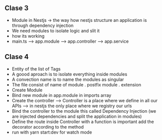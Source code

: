 ## Clase 3
* Module in Nestjs -> the way how nestjs structure an application is through dependency injection
* We need modules to isolate logic and slit it
* how its working
* main.ts  --> app.module --> app.controller --> app.service

## Clase 4
* Entity of the list of Tags
* A goood aproach is to isolate everything inside modules
* A convection name is to name the modules as singular
* The file consist of name of module . postfix module . extension
* Create Module
* Bind new module in app.module in imports array
* Create the controller --> Controller is a place where we define in all our APIs --> in nestjs the only place where we registry our urls
* Bind the controller to the module this called Dependency Injection (we are injected dependencies and split the application in modules)
* Define the route inside Controller with a function is important add the decorator according to the method
* run with yarn start:dev for watch mode